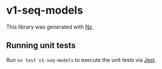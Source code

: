 # v1-seq-models

This library was generated with [Nx](https://nx.dev).





## Running unit tests

Run `nx test v1-seq-models` to execute the unit tests via [Jest](https://jestjs.io).


